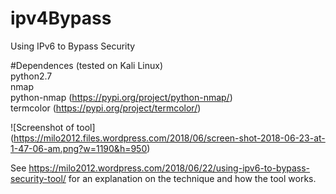 # ipv4Bypass
Using IPv6 to Bypass Security 
    
#Dependences (tested on Kali Linux)  
python2.7  
nmap  
python-nmap (https://pypi.org/project/python-nmap/)  
termcolor (https://pypi.org/project/termcolor/)  
  
![Screenshot of tool]  
(https://milo2012.files.wordpress.com/2018/06/screen-shot-2018-06-23-at-1-47-06-am.png?w=1190&h=950)
      
See https://milo2012.wordpress.com/2018/06/22/using-ipv6-to-bypass-security-tool/ for an explanation on the technique and how the tool works.
     

